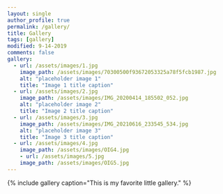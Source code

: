 ```yaml
---
layout: single
author_profile: true
permalink: /gallery/
title: Gallery
tags: [gallery]
modified: 9-14-2019
comments: false
gallery:
  - url: /assets/images/1.jpg
    image_path: /assets/images/70300500f93672053325a78f5fcb1987.jpg
    alt: "placeholder image 1"
    title: "Image 1 title caption"
  - url: /assets/images/2.jpg 
    image_path: /assets/images/IMG_20200414_185502_052.jpg
    alt: "placeholder image 2"
    title: "Image 2 title caption"
  - url: /assets/images/3.jpg
    image_path: /assets/images/IMG_20210616_233545_534.jpg
    alt: "placeholder image 3"
    title: "Image 3 title caption"
  - url: /assets/images/4.jpg 
    image_path: /assets/images/OIG4.jpg
    - url: /assets/images/5.jpg 
    image_path: /assets/images/OIG5.jpg
---
```


{% include gallery caption="This is my favorite little gallery." %}

